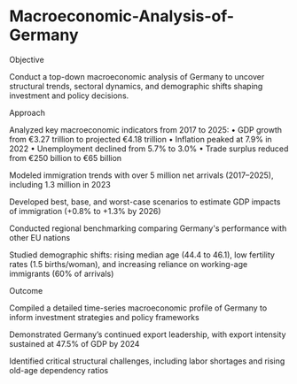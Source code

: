 # Macroeconomic-Analysis-of-Germany
Objective

Conduct a top-down macroeconomic analysis of Germany to uncover structural trends, sectoral dynamics, and demographic shifts shaping investment and policy decisions.

Approach

Analyzed key macroeconomic indicators from 2017 to 2025:
• GDP growth from €3.27 trillion to projected €4.18 trillion
• Inflation peaked at 7.9% in 2022
• Unemployment declined from 5.7% to 3.0%
• Trade surplus reduced from €250 billion to €65 billion

Modeled immigration trends with over 5 million net arrivals (2017–2025), including 1.3 million in 2023

Developed best, base, and worst-case scenarios to estimate GDP impacts of immigration (+0.8% to +1.3% by 2026)

Conducted regional benchmarking comparing Germany's performance with other EU nations

Studied demographic shifts: rising median age (44.4 to 46.1), low fertility rates (1.5 births/woman), and increasing reliance on working-age immigrants (60% of arrivals)

Outcome

Compiled a detailed time-series macroeconomic profile of Germany to inform investment strategies and policy frameworks

Demonstrated Germany’s continued export leadership, with export intensity sustained at 47.5% of GDP by 2024

Identified critical structural challenges, including labor shortages and rising old-age dependency ratios
